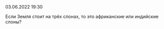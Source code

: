 <div class="article-publication-date">
    <time datetime="2022-06-03 19:30">03.06.2022 19:30</time>
</div>

Если Земля стоит на трёх слонах, то это африканские или индийские слоны?